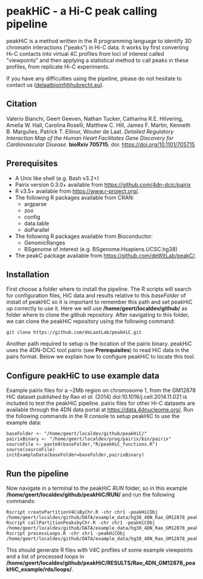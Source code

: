 # peakHiC - a Hi-C peak calling pipeline

peakHiC is a method written in the R programming language to identify 3D chromatin interactions ("peaks") in Hi-C data. It works by first converting Hi-C contacts into virtual 4C profiles from loci of interest called "viewpoints" and then applying a statistical method to call peaks in these profiles, from replicate Hi-C experiments.

If you have any difficulties using the pipeline, please do not hesitate to contact us (delaatbioinf@hubrecht.eu).

## Citation
Valerio Bianchi, Geert Geeven, Nathan Tucker, Catharina R.E. Hilvering, Amelia W. Hall, Carolina Roselli, Matthew C. Hill, James F. Martin, Kenneth B. Margulies, Patrick T. Ellinor, Wouter de Laat. _Detailed Regulatory Interaction Map of the Human Heart Facilitates Gene Discovery for Cardiovascular Disease._ **bioRxiv 705715**; doi: https://doi.org/10.1101/705715

## Prerequisites

- A Unix like shell (e.g. Bash v3.2+)
- Pairix version 0.3.0+ available from https://github.com/4dn-dcic/pairix
- R v3.5+ available from https://www.r-project.org/.
- The following R packages available from CRAN:
  - argparse
  - zoo
  - config
  - data.table
  - doParallel
- The following R packages available from Bioconductor:
  - GenomicRanges
  - BSgenome of interest (e.g. BSgenome.Hsapiens.UCSC.hg38)
- The peakC package available from https://github.com/deWitLab/peakC/.

## Installation

First choose a folder where to install the pipeline. The R scripts will search for configuration files, HiC data and results relative to this _baseFolder_ of install of peakHiC so it is important to remember this path and set peakHiC up correctly to use it. Here we will use **/home/geert/localdev/github/** as folder where to clone the github repository. After navigating to this folder, we can clone the peakHiC repository using the following command:

```
git clone https://github.com/deLaatLab/peakHiC.git
```

Another path required to setup is the location of the pairix binary. peakHiC uses the 4DN-DCIC tool pairix (see **Prerequisites**) to read HiC data in the pairs format. Below we explain how to configure peakHiC to locate this tool.

## Configure peakHiC to use example data

Example pairix files for a ~2Mb region on chromosome 1, from the GM12878 HiC dataset published by Rao _et al._ (2014) doi:10.1016/j.cell.2014.11.021 is included to test the peakHiC pipeline. pairix files for other Hi-C datasets are available through the 4DN data portal at https://data.4dnucleome.org/. Run the following commands in the R console to setup peakHiC to use the example data:

```{r source}
baseFolder <- "/home/geert/localdev/github/peakHiC/"
pairixBinary <- "/home/geert/localdev/prog/pairix/bin/pairix"
sourceFile <- paste0(baseFolder,"R/peakHiC_functions.R")
source(sourceFile)
initExampleData(baseFolder=baseFolder,pairixBinary)
```

## Run the pipeline

Now navigate in a terminal to the peakHiC _RUN_ folder, so in this example **/home/geert/localdev/github/peakHiC/RUN/** and run the following commands:

```
Rscript createPartitionV4CsByChr.R -chr chr1 -peakHiCObj /home/geert/localdev/github/DATA/example_data/hg38_4DN_Rao_GM12878_peakHiC_example_peakHiCObj.rds
Rscript callPartitionPeaksbyChr.R -chr chr1 -peakHiCObj /home/geert/localdev/github/DATA/example_data/hg38_4DN_Rao_GM12878_peakHiC_example_peakHiCObj.rds
Rscript processLoops.R -chr chr1 -peakHiCObj /home/geert/localdev/github/DATA/example_data/hg38_4DN_Rao_GM12878_peakHiC_example_peakHiCObj.rds
```

This should generate R files with V4C profiles of some example viewpoints and a list of processed loops in **/home/geert/localdev/github/peakHiC/RESULTS/Rao_4DN_GM12878_peakHiC_example/rds/loops/**.
